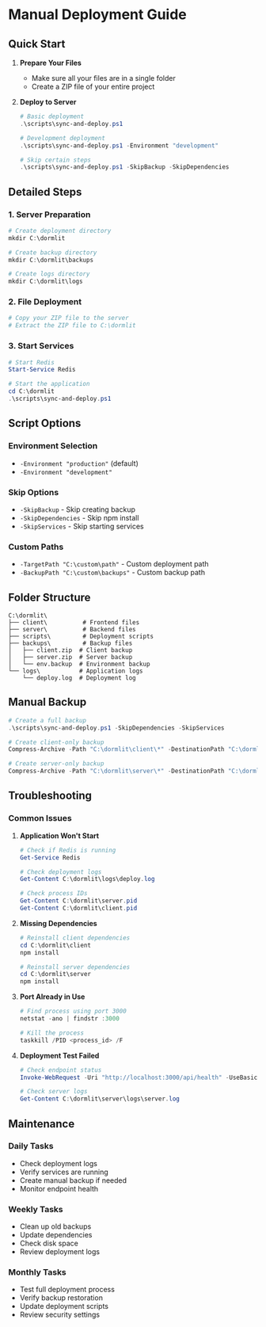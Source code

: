 # Manual Deployment Guide

## Quick Start

1. **Prepare Your Files**
   - Make sure all your files are in a single folder
   - Create a ZIP file of your entire project

2. **Deploy to Server**
   ```powershell
   # Basic deployment
   .\scripts\sync-and-deploy.ps1

   # Development deployment
   .\scripts\sync-and-deploy.ps1 -Environment "development"

   # Skip certain steps
   .\scripts\sync-and-deploy.ps1 -SkipBackup -SkipDependencies
   ```

## Detailed Steps

### 1. Server Preparation

```powershell
# Create deployment directory
mkdir C:\dormlit

# Create backup directory
mkdir C:\dormlit\backups

# Create logs directory
mkdir C:\dormlit\logs
```

### 2. File Deployment

```powershell
# Copy your ZIP file to the server
# Extract the ZIP file to C:\dormlit
```

### 3. Start Services

```powershell
# Start Redis
Start-Service Redis

# Start the application
cd C:\dormlit
.\scripts\sync-and-deploy.ps1
```

## Script Options

### Environment Selection
- `-Environment "production"` (default)
- `-Environment "development"`

### Skip Options
- `-SkipBackup` - Skip creating backup
- `-SkipDependencies` - Skip npm install
- `-SkipServices` - Skip starting services

### Custom Paths
- `-TargetPath "C:\custom\path"` - Custom deployment path
- `-BackupPath "C:\custom\backups"` - Custom backup path

## Folder Structure

```
C:\dormlit\
├── client\          # Frontend files
├── server\          # Backend files
├── scripts\         # Deployment scripts
├── backups\         # Backup files
│   ├── client.zip  # Client backup
│   ├── server.zip  # Server backup
│   └── env.backup  # Environment backup
└── logs\           # Application logs
    └── deploy.log  # Deployment log
```

## Manual Backup

```powershell
# Create a full backup
.\scripts\sync-and-deploy.ps1 -SkipDependencies -SkipServices

# Create client-only backup
Compress-Archive -Path "C:\dormlit\client\*" -DestinationPath "C:\dormlit\backups\client_$(Get-Date -Format 'yyyyMMdd_HHmmss').zip"

# Create server-only backup
Compress-Archive -Path "C:\dormlit\server\*" -DestinationPath "C:\dormlit\backups\server_$(Get-Date -Format 'yyyyMMdd_HHmmss').zip"
```

## Troubleshooting

### Common Issues

1. **Application Won't Start**
   ```powershell
   # Check if Redis is running
   Get-Service Redis

   # Check deployment logs
   Get-Content C:\dormlit\logs\deploy.log

   # Check process IDs
   Get-Content C:\dormlit\server.pid
   Get-Content C:\dormlit\client.pid
   ```

2. **Missing Dependencies**
   ```powershell
   # Reinstall client dependencies
   cd C:\dormlit\client
   npm install

   # Reinstall server dependencies
   cd C:\dormlit\server
   npm install
   ```

3. **Port Already in Use**
   ```powershell
   # Find process using port 3000
   netstat -ano | findstr :3000

   # Kill the process
   taskkill /PID <process_id> /F
   ```

4. **Deployment Test Failed**
   ```powershell
   # Check endpoint status
   Invoke-WebRequest -Uri "http://localhost:3000/api/health" -UseBasicParsing

   # Check server logs
   Get-Content C:\dormlit\server\logs\server.log
   ```

## Maintenance

### Daily Tasks
- Check deployment logs
- Verify services are running
- Create manual backup if needed
- Monitor endpoint health

### Weekly Tasks
- Clean up old backups
- Update dependencies
- Check disk space
- Review deployment logs

### Monthly Tasks
- Test full deployment process
- Verify backup restoration
- Update deployment scripts
- Review security settings 
